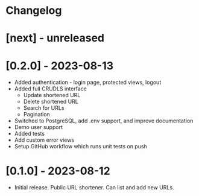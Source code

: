 # Changelog

# [next] - unreleased

# [0.2.0] - 2023-08-13
- Added authentication - login page, protected views, logout
- Added full CRUDLS interface
  - Update shortened URL
  - Delete shortened URL
  - Search for URLs
  - Pagination
- Switched to PostgreSQL, add .env support, and improve documentation
- Demo user support
- Added tests
- Add custom error views
- Setup GitHub workflow which runs unit tests on push

# [0.1.0] - 2023-08-12
- Initial release. Public URL shortener. Can list and add new URLs.
